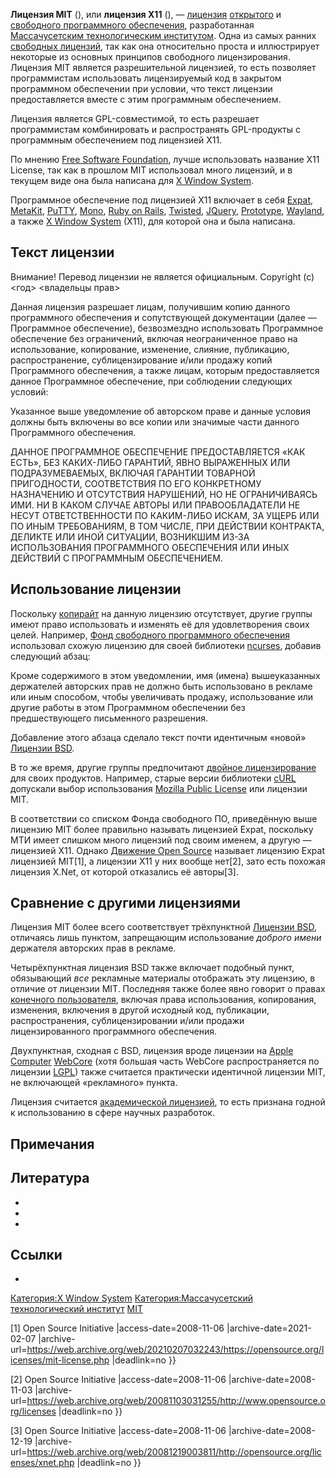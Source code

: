 **Лицензия MIT** (), или **лицензия X11** (), — [лицензия](лицензия "wikilink") [открытого](Открытое_программное_обеспечение "wikilink") и [свободного программного обеспечения](Свободное_программное_обеспечение "wikilink"), разработанная [Массачусетским технологическим институтом](Массачусетский_технологический_институт "wikilink"). Одна из самых ранних [свободных лицензий](Свободная_лицензия "wikilink"), так как она относительно проста и иллюстрирует некоторые из основных принципов свободного лицензирования. Лицензия MIT является разрешительной лицензией, то есть позволяет программистам использовать лицензируемый код в закрытом программном обеспечении при условии, что текст лицензии предоставляется вместе с этим программным обеспечением.

Лицензия является GPL-совместимой, то есть разрешает программистам комбинировать и распространять GPL-продукты с программным обеспечением под лицензией X11.

По мнению [Free Software Foundation](Free_Software_Foundation "wikilink"), лучше использовать название X11 License, так как в прошлом MIT использовал много лицензий, и в текущем виде она была написана для [X Window System](X_Window_System "wikilink").

Программное обеспечение под лицензией X11 включает в себя [Expat](Expat "wikilink"), [MetaKit](MetaKit "wikilink"), [PuTTY](PuTTY "wikilink"), [Mono](Mono "wikilink"), [Ruby on Rails](Ruby_on_Rails "wikilink"), [Twisted](Twisted "wikilink"), [JQuery](JQuery "wikilink"), [Prototype](Prototype_(фреймворк) "wikilink"), [Wayland](Wayland "wikilink"), а также [X Window System](X_Window_System "wikilink") (X11), для которой она и была написана.

## Текст лицензии

Внимание! Перевод лицензии не является официальным. Copyright (c) &lt;год&gt; &lt;владельцы прав&gt;

Данная лицензия разрешает лицам, получившим копию данного программного обеспечения и сопутствующей документации (далее — Программное обеспечение), безвозмездно использовать Программное обеспечение без ограничений, включая неограниченное право на использование, копирование, изменение, слияние, публикацию, распространение, сублицензирование и/или продажу копий Программного обеспечения, а также лицам, которым предоставляется данное Программное обеспечение, при соблюдении следующих условий:

Указанное выше уведомление об авторском праве и данные условия должны быть включены во все копии или значимые части данного Программного обеспечения.

ДАННОЕ ПРОГРАММНОЕ ОБЕСПЕЧЕНИЕ ПРЕДОСТАВЛЯЕТСЯ «КАК ЕСТЬ», БЕЗ КАКИХ-ЛИБО ГАРАНТИЙ, ЯВНО ВЫРАЖЕННЫХ ИЛИ ПОДРАЗУМЕВАЕМЫХ, ВКЛЮЧАЯ ГАРАНТИИ ТОВАРНОЙ ПРИГОДНОСТИ, СООТВЕТСТВИЯ ПО ЕГО КОНКРЕТНОМУ НАЗНАЧЕНИЮ И ОТСУТСТВИЯ НАРУШЕНИЙ, НО НЕ ОГРАНИЧИВАЯСЬ ИМИ. НИ В КАКОМ СЛУЧАЕ АВТОРЫ ИЛИ ПРАВООБЛАДАТЕЛИ НЕ НЕСУТ ОТВЕТСТВЕННОСТИ ПО КАКИМ-ЛИБО ИСКАМ, ЗА УЩЕРБ ИЛИ ПО ИНЫМ ТРЕБОВАНИЯМ, В ТОМ ЧИСЛЕ, ПРИ ДЕЙСТВИИ КОНТРАКТА, ДЕЛИКТЕ ИЛИ ИНОЙ СИТУАЦИИ, ВОЗНИКШИМ ИЗ-ЗА ИСПОЛЬЗОВАНИЯ ПРОГРАММНОГО ОБЕСПЕЧЕНИЯ ИЛИ ИНЫХ ДЕЙСТВИЙ С ПРОГРАММНЫМ ОБЕСПЕЧЕНИЕМ.

## Использование лицензии

Поскольку [копирайт](копирайт "wikilink") на данную лицензию отсутствует, другие группы имеют право использовать и изменять её для удовлетворения своих целей. Например, [Фонд свободного программного обеспечения](Фонд_свободного_программного_обеспечения "wikilink") использовал схожую лицензию для своей библиотеки [ncurses](ncurses "wikilink"), добавив следующий абзац:

Кроме содержимого в этом уведомлении, имя (имена) вышеуказанных держателей авторских прав не должно быть использовано в рекламе или иным способом, чтобы увеличивать продажу, использование или другие работы в этом Программном обеспечении без предшествующего письменного разрешения.

Добавление этого абзаца сделало текст почти идентичным «новой» [Лицензии BSD](Лицензии_BSD "wikilink").

В то же время, другие группы предпочитают [двойное лицензирование](двойное_лицензирование "wikilink") для своих продуктов. Например, старые версии библиотеки [cURL](cURL "wikilink") допускали выбор использования [Mozilla Public License](Mozilla_Public_License "wikilink") или лицензии MIT.

В соответствии со списком Фонда свободного ПО, приведённую выше лицензию MIT более правильно называть лицензией Expat, поскольку МТИ имеет слишком много лицензий под своим именем, а другую — лицензией X11. Однако [Движение Open Source](Open_Source_Initiative "wikilink") называет лицензию Expat лицензией MIT[1], а лицензии X11 у них вообще нет[2], зато есть похожая лицензия X.Net, от которой отказались её авторы[3].

## Сравнение с другими лицензиями

Лицензия MIT более всего соответствует трёхпунктной [Лицензии BSD](Лицензия_BSD "wikilink"), отличаясь лишь пунктом, запрещающим использование *доброго имени* держателя авторских прав в рекламе.

Четырёхпунктная лицензия BSD также включает подобный пункт, обязывающий *все* рекламные материалы отображать эту лицензию, в отличие от лицензии MIT. Последняя также более явно говорит о правах [конечного пользователя](Конечный_пользователь "wikilink"), включая права использования, копирования, изменения, включения в другой исходный код, публикации, распространения, сублицензировании и/или продажи лицензированного программного обеспечения.

Двухпунктная, сходная с BSD, лицензия вроде лицензии на [Apple Computer](Apple_Computer "wikilink") [WebCore](WebCore "wikilink") (хотя большая часть WebCore распространяется по лицензии [LGPL](LGPL "wikilink")) также считается практически идентичной лицензии MIT, не включающей «рекламного» пункта.

Лицензия считается [академической лицензией](Академическая_лицензия "wikilink"), то есть признана годной к использованию в сфере научных разработок.

## Примечания

## Литература

-   

-   

-   

## Ссылки

-   

[Категория:X Window System](Категория:X_Window_System "wikilink") [Категория:Массачусетский технологический институт](Категория:Массачусетский_технологический_институт "wikilink") [MIT](Категория:Разрешительные_лицензии_свободного_ПО "wikilink")

[1]
Open Source Initiative |access-date=2008-11-06 |archive-date=2021-02-07 |archive-url=<https://web.archive.org/web/20210207032243/https://opensource.org/licenses/mit-license.php> |deadlink=no }}

[2]
Open Source Initiative |access-date=2008-11-06 |archive-date=2008-11-03 |archive-url=<https://web.archive.org/web/20081103031255/http://www.opensource.org/licenses> |deadlink=no }}

[3]
Open Source Initiative |access-date=2008-11-06 |archive-date=2008-12-19 |archive-url=<https://web.archive.org/web/20081219003811/http://opensource.org/licenses/xnet.php> |deadlink=no }}
